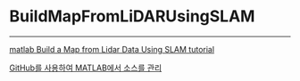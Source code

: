 # BuildMapFromLiDARUsingSLAM
---
[matlab Build a Map from Lidar Data Using SLAM tutorial](https://kr.mathworks.com/help/vision/ug/build-a-map-from-lidar-data-using-slam.html)

[GitHub를 사용하여 MATLAB에서 소스를 관리](https://www.youtube.com/watch?v=nkZew4pZWNI)
